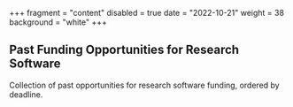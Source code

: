 +++
fragment = "content"
disabled = true
date = "2022-10-21"
weight = 38
background = "white"
+++

## Past Funding Opportunities for Research Software

Collection of past opportunities  for research software funding, ordered by deadline.

